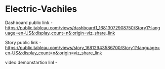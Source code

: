 # Electric-Vachiles


Dashboard public link -https://public.tableau.com/views/dashboard1_16813072908750/Story1?:language=en-US&:display_count=n&:origin=viz_share_link

Story public link -https://public.tableau.com/views/story_16812943586700/Story1?:language=en-US&:display_count=n&:origin=viz_share_link

video demonstartion linl -
